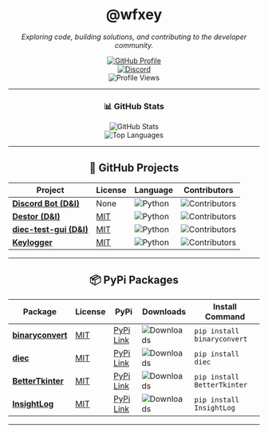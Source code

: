 <div align="center">

# @wfxey

*Exploring code, building solutions, and contributing to the developer community.*

[![GitHub Profile](https://img.shields.io/badge/GitHub-Profile-blue?logo=github&style=flat-square)](https://github.com/wfxey)  
[![Discord](https://img.shields.io/badge/Discord-5865F2?style=flat&logo=discord&logoColor=white)](https://discord.gg/rfrMnA4XCc)  
![Profile Views](https://komarev.com/ghpvc/?username=wfxey&color=red&style=flat-square)

---

### 📊 GitHub Stats

![GitHub Stats](https://github-readme-stats.vercel.app/api?username=wfxey&show_icons=true&theme=radical)  
![Top Languages](https://github-readme-stats.vercel.app/api/top-langs/?username=wfxey&layout=compact&theme=radical)

---

## 📂 GitHub Projects

| **Project**                          | **License** | **Language** | **Contributors** |
|--------------------------------------|-------------|--------------|------------------|
| [**Discord Bot (D&I)**](https://github.com/D-I-Projects/Discord-Bot) | None        | ![Python](https://img.shields.io/badge/Python-3670A0?style=flat&logo=python&logoColor=fff) | ![Contributors](https://img.shields.io/github/contributors-anon/D-I-Projects/Discord-Bot) |
| [**Destor (D&I)**](https://github.com/D-I-Projects/Destor) | [MIT](https://img.shields.io/badge/License-MIT-blue) | ![Python](https://img.shields.io/badge/Python-3670A0?style=flat&logo=python&logoColor=fff) | ![Contributors](https://img.shields.io/github/contributors-anon/D-I-Projects/Destor) |
| [**diec-test-gui (D&I)**](https://github.com/Eldritchy/diec-test-gui) | [MIT](https://img.shields.io/badge/License-MIT-blue) | ![Python](https://img.shields.io/badge/Python-3670A0?style=flat&logo=python&logoColor=fff) | ![Contributors](https://img.shields.io/github/contributors-anon/Eldritchy/diec-test-gui) |
| [**Keylogger**](https://github.com/wfxey/Keylogger) | [MIT](https://img.shields.io/badge/License-MIT-blue) | ![Python](https://img.shields.io/badge/Python-3670A0?style=flat&logo=python&logoColor=fff) | ![Contributors](https://img.shields.io/github/contributors-anon/wfxey/Keylogger) |

---

## 📦 PyPi Packages

| **Package** | **License** | **PyPi** | **Downloads** | **Install Command**                |
|-------------|-------------|----------|---------------|-------------------------------------|
| [**binaryconvert**](https://github.com/wfxey/binaryconvert) | [MIT](https://img.shields.io/badge/License-MIT-blue) | [PyPi Link](https://pypi.org/project/binaryconvert/) | ![Downloads](https://static.pepy.tech/badge/binaryconvert) | `pip install binaryconvert` |
| [**diec**](https://github.com/D-I-Projects/diec) | [MIT](https://img.shields.io/badge/License-MIT-blue) | [PyPi Link](https://pypi.org/project/diec/) | ![Downloads](https://static.pepy.tech/badge/diec) | `pip install diec` |
| [**BetterTkinter**](https://github.com/Eldritchy/BetterTkinter) | [MIT](https://img.shields.io/badge/License-MIT-blue) | [PyPi Link](https://pypi.org/project/BetterTkinter/) | ![Downloads](https://static.pepy.tech/badge/bettertkinter) | `pip install BetterTkinter` |
| [**InsightLog**](https://github.com/Eldritchy/InsightLog) | [MIT](https://img.shields.io/badge/License-MIT-blue) | [PyPi Link](https://pypi.org/project/InsightLog/) | ![Downloads](https://static.pepy.tech/badge/InsightLog) | `pip install InsightLog` |

---
